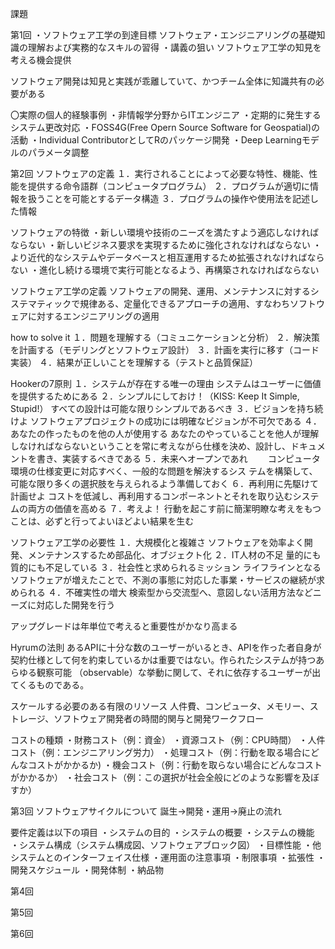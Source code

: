 課題

第1回
・ソフトウェア工学の到達目標
ソフトウェア・エンジニアリングの基礎知識の理解および実務的なスキルの習得
・講義の狙い
ソフトウェア工学の知見を考える機会提供

ソフトウェア開発は知見と実践が乖離していて、かつチーム全体に知識共有の必要がある

〇実際の個人的経験事例
・非情報学分野からITエンジニア
・定期的に発生するシステム更改対応
・FOSS4G(Free Opern Source Software for Geospatial)の活動
・Individual ContributorとしてRのパッケージ開発
・Deep Learningモデルのパラメータ調整

第2回
ソフトウェアの定義
１．実行されることによって必要な特性、機能、性能を提供する命令語群（コンピュータプログラム）
２．プログラムが適切に情報を扱うことを可能とするデータ構造
３．プログラムの操作や使用法を記述した情報

ソフトウェアの特徴
・新しい環境や技術のニーズを満たすよう適応しなければならない
・新しいビジネス要求を実現するために強化されなければならない
・より近代的なシステムやデータベースと相互運用するため拡張されなければならない
・進化し続ける環境で実行可能となるよう、再構築されなければならない

ソフトウェア工学の定義
ソフトウェアの開発、運用、メンテナンスに対するシステマティックで規律ある、定量化できるアプローチの適用、すなわちソフトウェアに対するエンジニアリングの適用

how to solve it
１．問題を理解する（コミュニケーションと分析）
２．解決策を計画する（モデリングとソフトウェア設計）
３．計画を実行に移す（コード実装）
４．結果が正しいことを理解する（テストと品質保証）

Hookerの7原則
１．システムが存在する唯一の理由
    システムはユーザーに価値を提供するためにある
２．シンプルにしておけ！（KISS: Keep It Simple, Stupid!）
    すべての設計は可能な限りシンプルであるべき
３．ビジョンを持ち続けよ
    ソフトウェアプロジェクトの成功には明確なビジョンが不可欠である
４．あなたの作ったものを他の人が使用する
    あなたのやっていることを他人が理解しなければならないということを常に考えながら仕様を決め、設計し、ドキュメントを書き、実装するべきである
５．未来へオープンであれ
　　コンピュータ環境の仕様変更に対応すべく、一般的な問題を解決するシス  テムを構築して、可能な限り多くの選択肢を与えられるよう準備しておく
６．再利用に先駆けて計画せよ
    コストを低減し、再利用するコンポーネントとそれを取り込むシステムの両方の価値を高める
７．考えよ！
    行動を起こす前に簡潔明瞭な考えをもつことは、必ずと行ってよいほどよい結果を生む

ソフトウェア工学の必要性
１．大規模化と複雑さ
    ソフトウェアを効率よく開発、メンテナンスするため部品化、オブジェクト化
２．IT人材の不足
    量的にも質的にも不足している
３．社会性と求められるミッション
    ライフラインとなるソフトウェアが増えたことで、不測の事態に対応した事業・サービスの継続が求められる
４．不確実性の増大
    検索型から交流型へ、意図しない活用方法などニーズに対応した開発を行う

アップグレードは年単位で考えると重要性がかなり高まる

Hyrumの法則
あるAPIに十分な数のユーザーがいるとき、APIを作った者自身が契約仕様として何を約束しているかは重要ではない。作られたシステムが持つあらゆる観察可能 （observable）な挙動に関して、それに依存するユーザーが出てくるものである。

スケールする必要のある有限のリソース
人件費、コンピュータ、メモリー、ストレージ、ソフトウェア開発者の時間的関与と開発ワークフロー

コストの種類
・財務コスト（例：資金）
・資源コスト（例：CPU時間）
・人件コスト（例：エンジニアリング労力）
・処理コスト（例：行動を取る場合にどんなコストがかかるか)
・機会コスト（例：行動を取らない場合にどんなコストがかかるか）
・社会コスト（例：この選択が社会全般にどのような影響を及ぼすか）

第3回
ソフトウェアサイクルについて
誕生→開発・運用→廃止の流れ

要件定義は以下の項目
・システムの目的
・システムの概要
・システムの機能
・システム構成（システム構成図、ソフトウェアブロック図）
・目標性能
・他システムとのインターフェイス仕様
・運用面の注意事項
・制限事項
・拡張性
・開発スケジュール
・開発体制
・納品物


第4回


第5回


第6回
